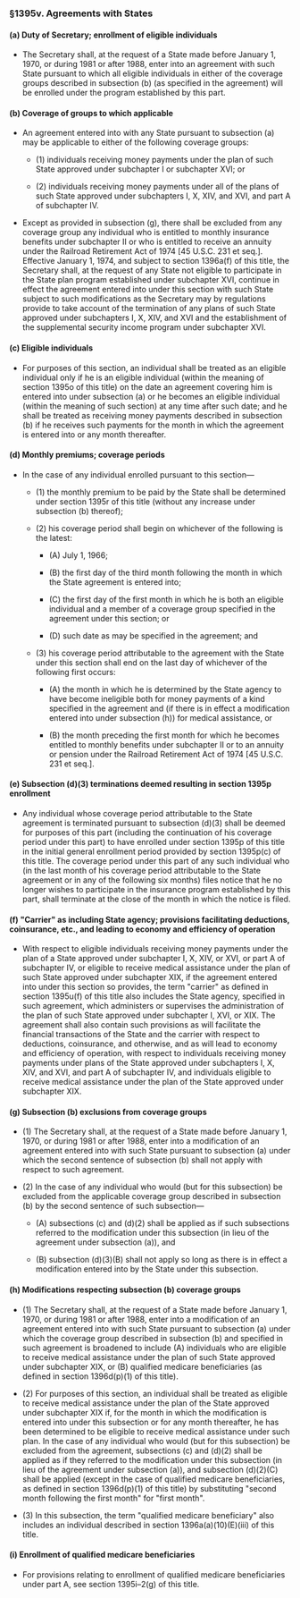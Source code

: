 ### §1395v. Agreements with States
#### (a) Duty of Secretary; enrollment of eligible individuals
* The Secretary shall, at the request of a State made before January 1, 1970, or during 1981 or after 1988, enter into an agreement with such State pursuant to which all eligible individuals in either of the coverage groups described in subsection (b) (as specified in the agreement) will be enrolled under the program established by this part.

#### (b) Coverage of groups to which applicable
* An agreement entered into with any State pursuant to subsection (a) may be applicable to either of the following coverage groups:

  * (1) individuals receiving money payments under the plan of such State approved under subchapter I or subchapter XVI; or

  * (2) individuals receiving money payments under all of the plans of such State approved under subchapters I, X, XIV, and XVI, and part A of subchapter IV.


* Except as provided in subsection (g), there shall be excluded from any coverage group any individual who is entitled to monthly insurance benefits under subchapter II or who is entitled to receive an annuity under the Railroad Retirement Act of 1974 [45 U.S.C. 231 et seq.]. Effective January 1, 1974, and subject to section 1396a(f) of this title, the Secretary shall, at the request of any State not eligible to participate in the State plan program established under subchapter XVI, continue in effect the agreement entered into under this section with such State subject to such modifications as the Secretary may by regulations provide to take account of the termination of any plans of such State approved under subchapters I, X, XIV, and XVI and the establishment of the supplemental security income program under subchapter XVI.

#### (c) Eligible individuals
* For purposes of this section, an individual shall be treated as an eligible individual only if he is an eligible individual (within the meaning of section 1395o of this title) on the date an agreement covering him is entered into under subsection (a) or he becomes an eligible individual (within the meaning of such section) at any time after such date; and he shall be treated as receiving money payments described in subsection (b) if he receives such payments for the month in which the agreement is entered into or any month thereafter.

#### (d) Monthly premiums; coverage periods
* In the case of any individual enrolled pursuant to this section—

  * (1) the monthly premium to be paid by the State shall be determined under section 1395r of this title (without any increase under subsection (b) thereof);

  * (2) his coverage period shall begin on whichever of the following is the latest:

    * (A) July 1, 1966;

    * (B) the first day of the third month following the month in which the State agreement is entered into;

    * (C) the first day of the first month in which he is both an eligible individual and a member of a coverage group specified in the agreement under this section; or

    * (D) such date as may be specified in the agreement; and


  * (3) his coverage period attributable to the agreement with the State under this section shall end on the last day of whichever of the following first occurs:

    * (A) the month in which he is determined by the State agency to have become ineligible both for money payments of a kind specified in the agreement and (if there is in effect a modification entered into under subsection (h)) for medical assistance, or

    * (B) the month preceding the first month for which he becomes entitled to monthly benefits under subchapter II or to an annuity or pension under the Railroad Retirement Act of 1974 [45 U.S.C. 231 et seq.].

#### (e) Subsection (d)(3) terminations deemed resulting in section 1395p enrollment
* Any individual whose coverage period attributable to the State agreement is terminated pursuant to subsection (d)(3) shall be deemed for purposes of this part (including the continuation of his coverage period under this part) to have enrolled under section 1395p of this title in the initial general enrollment period provided by section 1395p(c) of this title. The coverage period under this part of any such individual who (in the last month of his coverage period attributable to the State agreement or in any of the following six months) files notice that he no longer wishes to participate in the insurance program established by this part, shall terminate at the close of the month in which the notice is filed.

#### (f) "Carrier" as including State agency; provisions facilitating deductions, coinsurance, etc., and leading to economy and efficiency of operation
* With respect to eligible individuals receiving money payments under the plan of a State approved under subchapter I, X, XIV, or XVI, or part A of subchapter IV, or eligible to receive medical assistance under the plan of such State approved under subchapter XIX, if the agreement entered into under this section so provides, the term "carrier" as defined in section 1395u(f) of this title also includes the State agency, specified in such agreement, which administers or supervises the administration of the plan of such State approved under subchapter I, XVI, or XIX. The agreement shall also contain such provisions as will facilitate the financial transactions of the State and the carrier with respect to deductions, coinsurance, and otherwise, and as will lead to economy and efficiency of operation, with respect to individuals receiving money payments under plans of the State approved under subchapters I, X, XIV, and XVI, and part A of subchapter IV, and individuals eligible to receive medical assistance under the plan of the State approved under subchapter XIX.

#### (g) Subsection (b) exclusions from coverage groups
* (1) The Secretary shall, at the request of a State made before January 1, 1970, or during 1981 or after 1988, enter into a modification of an agreement entered into with such State pursuant to subsection (a) under which the second sentence of subsection (b) shall not apply with respect to such agreement.

* (2) In the case of any individual who would (but for this subsection) be excluded from the applicable coverage group described in subsection (b) by the second sentence of such subsection—

  * (A) subsections (c) and (d)(2) shall be applied as if such subsections referred to the modification under this subsection (in lieu of the agreement under subsection (a)), and

  * (B) subsection (d)(3)(B) shall not apply so long as there is in effect a modification entered into by the State under this subsection.

#### (h) Modifications respecting subsection (b) coverage groups
* (1) The Secretary shall, at the request of a State made before January 1, 1970, or during 1981 or after 1988, enter into a modification of an agreement entered into with such State pursuant to subsection (a) under which the coverage group described in subsection (b) and specified in such agreement is broadened to include (A) individuals who are eligible to receive medical assistance under the plan of such State approved under subchapter XIX, or (B) qualified medicare beneficiaries (as defined in section 1396d(p)(1) of this title).

* (2) For purposes of this section, an individual shall be treated as eligible to receive medical assistance under the plan of the State approved under subchapter XIX if, for the month in which the modification is entered into under this subsection or for any month thereafter, he has been determined to be eligible to receive medical assistance under such plan. In the case of any individual who would (but for this subsection) be excluded from the agreement, subsections (c) and (d)(2) shall be applied as if they referred to the modification under this subsection (in lieu of the agreement under subsection (a)), and subsection (d)(2)(C) shall be applied (except in the case of qualified medicare beneficiaries, as defined in section 1396d(p)(1) of this title) by substituting "second month following the first month" for "first month".

* (3) In this subsection, the term "qualified medicare beneficiary" also includes an individual described in section 1396a(a)(10)(E)(iii) of this title.

#### (i) Enrollment of qualified medicare beneficiaries
* For provisions relating to enrollment of qualified medicare beneficiaries under part A, see section 1395i–2(g) of this title.